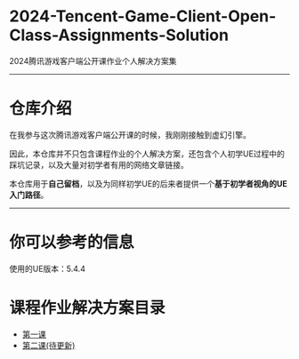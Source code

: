 # 2024-Tencent-Game-Client-Open-Class-Assignments-Solution
2024腾讯游戏客户端公开课作业个人解决方案集

---
# 仓库介绍

在我参与这次腾讯游戏客户端公开课的时候，我刚刚接触到虚幻引擎。

因此，本仓库并不只包含课程作业的个人解决方案，还包含个人初学UE过程中的踩坑记录，以及大量对初学者有用的网络文章链接。

本仓库用于**自己留档**，以及为同样初学UE的后来者提供一个**基于初学者视角的UE入门路径**。

---
# 你可以参考的信息

使用的UE版本：5.4.4

# 课程作业解决方案目录

- [第一课](https://github.com/Cooong01/2024-Tencent-Game-Open-Course-Solution/blob/master/Solutions/Lesson1.md)
- [第二课(待更新)](https://github.com/Cooong01/2024-Tencent-Game-Open-Course-Solution/blob/master/Solutions/Lesson2.md)




